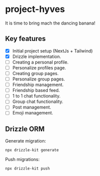 # project-hyves

It is time to bring mach the dancing banana!

## Key features

- [x] Initial project setup (NextJs + Tailwind)
- [x] Drizzle implementation.
- [ ] Creating a personal profile.
- [ ] Personalize profiles page.
- [ ] Creating group pages.
- [ ] Personalize group pages.
- [ ] Friendship management.
- [ ] Friendship based feed.
- [ ] 1 to 1 chat functionality.
- [ ] Group chat functionality.
- [ ] Post management.
- [ ] Emoji management.

## Drizzle ORM

Generate migration:

```
npx drizzle-kit generate
```

Push migrations:

```
npx drizzle-kit push
```
